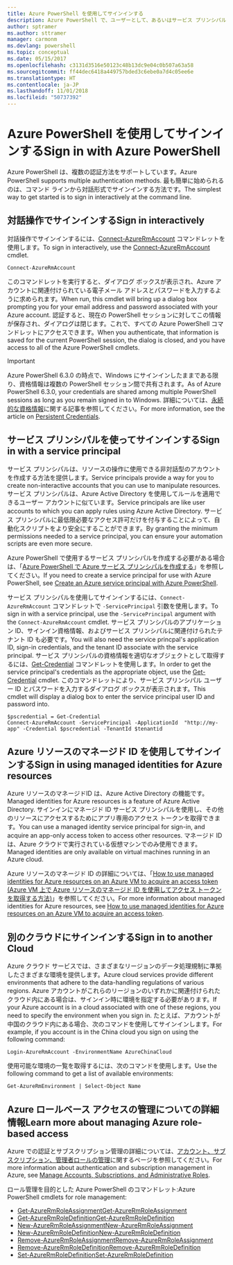 ```yaml
---
title: Azure PowerShell を使用してサインインする
description: Azure PowerShell で、ユーザーとして、あるいはサービス プリンシパルまたは Azure リソースのマネージド ID を使用してサインインする方法。
author: sptramer
ms.author: sttramer
manager: carmonm
ms.devlang: powershell
ms.topic: conceptual
ms.date: 05/15/2017
ms.openlocfilehash: c3131d3516e50123c48b13dc9e04c0b507a63a58
ms.sourcegitcommit: ff44dec6418a449757bded3c6ebe0a7d4c05ee6e
ms.translationtype: HT
ms.contentlocale: ja-JP
ms.lasthandoff: 11/01/2018
ms.locfileid: "50737392"
---
```

# <a name="sign-in-with-azure-powershell"></a><span data-ttu-id="a1a53-103">Azure PowerShell を使用してサインインする</span><span class="sxs-lookup"><span data-stu-id="a1a53-103">Sign in with Azure PowerShell</span></span>

<span data-ttu-id="a1a53-104">Azure PowerShell は、複数の認証方法をサポートしています。</span><span class="sxs-lookup"><span data-stu-id="a1a53-104">Azure PowerShell supports multiple authentication methods.</span></span> <span data-ttu-id="a1a53-105">最も簡単に始められるのは、コマンド ラインから対話形式でサインインする方法です。</span><span class="sxs-lookup"><span data-stu-id="a1a53-105">The simplest way to get started is to sign in interactively at the command line.</span></span>

## <a name="sign-in-interactively"></a><span data-ttu-id="a1a53-106">対話操作でサインインする</span><span class="sxs-lookup"><span data-stu-id="a1a53-106">Sign in interactively</span></span>

<span data-ttu-id="a1a53-107">対話操作でサインインするには、[Connect-AzureRmAccount](/powershell/module/azurerm.profile/connect-azurermaccount) コマンドレットを使用します。</span><span class="sxs-lookup"><span data-stu-id="a1a53-107">To sign in interactively, use the [Connect-AzureRmAccount](/powershell/module/azurerm.profile/connect-azurermaccount) cmdlet.</span></span>

```azurepowershell
Connect-AzureRmAccount
```

<span data-ttu-id="a1a53-108">このコマンドレットを実行すると、ダイアログ ボックスが表示され、Azure アカウントに関連付けられている電子メール アドレスとパスワードを入力するように求められます。</span><span class="sxs-lookup"><span data-stu-id="a1a53-108">When run, this cmdlet will bring up a dialog box prompting you for your email address and password associated with your Azure account.</span></span> <span data-ttu-id="a1a53-109">認証すると、現在の PowerShell セッションに対してこの情報が保存され、ダイアログは閉じます。これで、すべての Azure PowerShell コマンドレットにアクセスできます。</span><span class="sxs-lookup"><span data-stu-id="a1a53-109">When you authenticate, that information is saved for the current PowerShell session, the dialog is closed, and you have access to all of the Azure PowerShell cmdlets.</span></span>

> [!IMPORTANT]
> <span data-ttu-id="a1a53-110">Azure PowerShell 6.3.0 の時点で、Windows にサインインしたままである限り、資格情報は複数の PowerShell セッション間で共有されます。</span><span class="sxs-lookup"><span data-stu-id="a1a53-110">As of Azure PowerShell 6.3.0, your credentials are shared among multiple PowerShell sessions as long as you remain signed in to Windows.</span></span> <span data-ttu-id="a1a53-111">詳細については、[永続的な資格情報](context-persistence.md)に関する記事を参照してください。</span><span class="sxs-lookup"><span data-stu-id="a1a53-111">For more information, see the article on [Persistent Credentials](context-persistence.md).</span></span>

## <a name="sign-in-with-a-service-principal"></a><span data-ttu-id="a1a53-112">サービス プリンシパルを使ってサインインする</span><span class="sxs-lookup"><span data-stu-id="a1a53-112">Sign in with a service principal</span></span>

<span data-ttu-id="a1a53-113">サービス プリンシパルは、リソースの操作に使用できる非対話型のアカウントを作成する方法を提供します。</span><span class="sxs-lookup"><span data-stu-id="a1a53-113">Service principals provide a way for you to create non-interactive accounts that you can use to manipulate resources.</span></span> <span data-ttu-id="a1a53-114">サービス プリンシパルは、Azure Active Directory を使用してルールを適用できるユーザー アカウントに似ています。</span><span class="sxs-lookup"><span data-stu-id="a1a53-114">Service principals are like user accounts to which you can apply rules using Azure Active Directory.</span></span> <span data-ttu-id="a1a53-115">サービス プリンシパルに最低限必要なアクセス許可だけを付与することによって、自動化スクリプトをより安全にすることができます。</span><span class="sxs-lookup"><span data-stu-id="a1a53-115">By granting the minimum permissions needed to a service principal, you can ensure your automation scripts are even more secure.</span></span>

<span data-ttu-id="a1a53-116">Azure PowerShell で使用するサービス プリンシパルを作成する必要がある場合は、「[Azure PowerShell で Azure サービス プリンシパルを作成する](create-azure-service-principal-azureps.md)」を参照してください。</span><span class="sxs-lookup"><span data-stu-id="a1a53-116">If you need to create a service principal for use with Azure PowerShell, see [Create an Azure service principal with Azure PowerShell](create-azure-service-principal-azureps.md).</span></span>

<span data-ttu-id="a1a53-117">サービス プリンシパルを使用してサインインするには、`Connect-AzureRmAccount` コマンドレットで `-ServicePrincipal` 引数を使用します。</span><span class="sxs-lookup"><span data-stu-id="a1a53-117">To sign in with a service principal, use the `-ServicePrincipal` argument with the `Connect-AzureRmAccount` cmdlet.</span></span> <span data-ttu-id="a1a53-118">サービス プリンシパルのアプリケーション ID、サインイン資格情報、およびサービス プリンシパルに関連付けられたテナント ID も必要です。</span><span class="sxs-lookup"><span data-stu-id="a1a53-118">You will also need the service princpal's application ID, sign-in credentials, and the tenant ID associate with the service principal.</span></span> <span data-ttu-id="a1a53-119">サービス プリンシパルの資格情報を適切なオブジェクトとして取得するには、[Get-Credential](/powershell/module/microsoft.powershell.security/get-credential) コマンドレットを使用します。</span><span class="sxs-lookup"><span data-stu-id="a1a53-119">In order to get the service principal's credentials as the appropriate object, use the [Get-Credential](/powershell/module/microsoft.powershell.security/get-credential) cmdlet.</span></span> <span data-ttu-id="a1a53-120">このコマンドレットにより、サービス プリンシパル ユーザー ID とパスワードを入力するダイアログ ボックスが表示されます。</span><span class="sxs-lookup"><span data-stu-id="a1a53-120">This cmdlet will display a dialog box to enter the service principal user ID and password into.</span></span>

```azurepowershell-interactive
$pscredential = Get-Credential
Connect-AzureRmAccount -ServicePrincipal -ApplicationId  "http://my-app" -Credential $pscredential -TenantId $tenantid
```

## <a name="sign-in-using-managed-identities-for-azure-resources"></a><span data-ttu-id="a1a53-121">Azure リソースのマネージド ID を使用してサインインする</span><span class="sxs-lookup"><span data-stu-id="a1a53-121">Sign in using managed identities for Azure resources</span></span>

<span data-ttu-id="a1a53-122">Azure リソースのマネージドID は、Azure Active Directory の機能です。</span><span class="sxs-lookup"><span data-stu-id="a1a53-122">Managed identities for Azure resources is a feature of Azure Active Directory.</span></span> <span data-ttu-id="a1a53-123">サインインにマネージド ID サービス プリンシパルを使用し、その他のリソースにアクセスするためにアプリ専用のアクセス トークンを取得できます。</span><span class="sxs-lookup"><span data-stu-id="a1a53-123">You can use a managed identity service principal for sign-in, and acquire an app-only access token to access other resources.</span></span> <span data-ttu-id="a1a53-124">マネージド ID は、Azure クラウドで実行されている仮想マシンでのみ使用できます。</span><span class="sxs-lookup"><span data-stu-id="a1a53-124">Managed identities are only available on virtual machines running in an Azure cloud.</span></span>

<span data-ttu-id="a1a53-125">Azure リソースのマネージド ID の詳細については、「[How to use managed identities for Azure resources on an Azure VM to acquire an access token (Azure VM 上で Azure リソースのマネージド ID を使用してアクセス トークンを取得する方法)](/azure/active-directory/managed-identities-azure-resources/how-to-use-vm-token)」を参照してください。</span><span class="sxs-lookup"><span data-stu-id="a1a53-125">For more information about managed identities for Azure resources, see [How to use managed identities for Azure resources on an Azure VM to acquire an access token](/azure/active-directory/managed-identities-azure-resources/how-to-use-vm-token).</span></span>

## <a name="sign-in-to-another-cloud"></a><span data-ttu-id="a1a53-126">別のクラウドにサインインする</span><span class="sxs-lookup"><span data-stu-id="a1a53-126">Sign in to another Cloud</span></span>

<span data-ttu-id="a1a53-127">Azure クラウド サービスでは、さまざまなリージョンのデータ処理規制に準拠したさまざまな環境を提供します。</span><span class="sxs-lookup"><span data-stu-id="a1a53-127">Azure cloud services provide different environments that adhere to the data-handling regulations of various regions.</span></span> <span data-ttu-id="a1a53-128">Azure アカウントがこれらのリージョンのいずれかに関連付けられたクラウド内にある場合は、サインイン時に環境を指定する必要があります。</span><span class="sxs-lookup"><span data-stu-id="a1a53-128">If your Azure account is in a cloud associated with one of these regions, you need to specify the environment when you sign in.</span></span> <span data-ttu-id="a1a53-129">たとえば、アカウントが中国のクラウド内にある場合、次のコマンドを使用してサインインします。</span><span class="sxs-lookup"><span data-stu-id="a1a53-129">For example, if you account is in the China cloud you sign on using the following command:</span></span>

```azurepowershell-interactive
Login-AzureRmAccount -EnvironmentName AzureChinaCloud
```

<span data-ttu-id="a1a53-130">使用可能な環境の一覧を取得するには、次のコマンドを使用します。</span><span class="sxs-lookup"><span data-stu-id="a1a53-130">Use the following command to get a list of available environments:</span></span>

```azurepowershell-interactive
Get-AzureRmEnvironment | Select-Object Name
```

## <a name="learn-more-about-managing-azure-role-based-access"></a><span data-ttu-id="a1a53-131">Azure ロールベース アクセスの管理についての詳細情報</span><span class="sxs-lookup"><span data-stu-id="a1a53-131">Learn more about managing Azure role-based access</span></span>

<span data-ttu-id="a1a53-132">Azure での認証とサブスクリプション管理の詳細については、[アカウント、サブスクリプション、管理者ロールの管理](/azure/active-directory/role-based-access-control-configure)に関するページを参照してください。</span><span class="sxs-lookup"><span data-stu-id="a1a53-132">For more information about authentication and subscription management in Azure, see [Manage Accounts, Subscriptions, and Administrative Roles](/azure/active-directory/role-based-access-control-configure).</span></span>

<span data-ttu-id="a1a53-133">ロール管理を目的とした Azure PowerShell のコマンドレット:</span><span class="sxs-lookup"><span data-stu-id="a1a53-133">Azure PowerShell cmdlets for role management:</span></span>

* [<span data-ttu-id="a1a53-134">Get-AzureRmRoleAssignment</span><span class="sxs-lookup"><span data-stu-id="a1a53-134">Get-AzureRmRoleAssignment</span></span>](/powershell/module/AzureRM.Resources/Get-AzureRmRoleAssignment)
* [<span data-ttu-id="a1a53-135">Get-AzureRmRoleDefinition</span><span class="sxs-lookup"><span data-stu-id="a1a53-135">Get-AzureRmRoleDefinition</span></span>](/powershell/module/AzureRM.Resources/Get-AzureRmRoleDefinition)
* [<span data-ttu-id="a1a53-136">New-AzureRmRoleAssignment</span><span class="sxs-lookup"><span data-stu-id="a1a53-136">New-AzureRmRoleAssignment</span></span>](/powershell/module/AzureRM.Resources/New-AzureRmRoleAssignment)
* [<span data-ttu-id="a1a53-137">New-AzureRmRoleDefinition</span><span class="sxs-lookup"><span data-stu-id="a1a53-137">New-AzureRmRoleDefinition</span></span>](/powershell/module/AzureRM.Resources/New-AzureRmRoleDefinition)
* [<span data-ttu-id="a1a53-138">Remove-AzureRmRoleAssignment</span><span class="sxs-lookup"><span data-stu-id="a1a53-138">Remove-AzureRmRoleAssignment</span></span>](/powershell/module/AzureRM.Resources/Remove-AzureRmRoleAssignment)
* [<span data-ttu-id="a1a53-139">Remove-AzureRmRoleDefinition</span><span class="sxs-lookup"><span data-stu-id="a1a53-139">Remove-AzureRmRoleDefinition</span></span>](/powershell/module/AzureRM.Resources/Remove-AzureRmRoleDefinition)
* [<span data-ttu-id="a1a53-140">Set-AzureRmRoleDefinition</span><span class="sxs-lookup"><span data-stu-id="a1a53-140">Set-AzureRmRoleDefinition</span></span>](/powershell/moduel/AzureRM.Resources/Set-AzureRmRoleDefinition)
